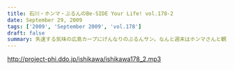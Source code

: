 ```yaml
---
title: 石川・ホンマ・ぶるんのBe-SIDE Your Life! vol.178-2
date: September 29, 2009
tags: ['2009', 'September 2009', 'vol.178']
draft: false
summary: 失速する気味の広島カープにげんなりのぶるんサン。なんと週末はホンマさんと観戦に行ったとか・・・NAMAE
---
```


http://project-phi.ddo.jp/ishikawa/ishikawa178_2.mp3